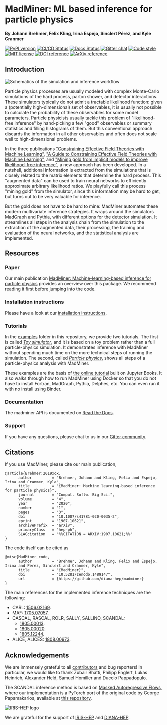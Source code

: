 # MadMiner: ML based inference for particle physics

**By Johann Brehmer, Felix Kling, Irina Espejo, Sinclert Pérez, and Kyle Cranmer**

[![PyPI version][pypi-version-badge]][pypi-version-link]
[![CI/CD Status][ci-status-badge]][ci-status-link]
[![Docs Status][docs-status-badge]][docs-status-link]
[![Gitter chat][chat-gitter-badge]][chat-gitter-link]
[![Code style][code-style-badge]][code-style-link]
[![MIT license][mit-license-badge]][mit-license-link]
[![DOI reference][ref-zenodo-badge]][ref-zenodo-link]
[![ArXiv reference][ref-arxiv-badge]][ref-arxiv-link]


## Introduction

![Schematics of the simulation and inference workflow][image-rascal-diagram]

Particle physics processes are usually modeled with complex Monte-Carlo simulations of the hard process, parton shower,
and detector interactions. These simulators typically do not admit a tractable likelihood function: given a (potentially
high-dimensional) set of observables, it is usually not possible to calculate the probability of these observables
for some model parameters. Particle physicists usually tackle this problem of "likelihood-free inference" by
hand-picking a few "good" observables or summary statistics and filling histograms of them. But this conventional
approach discards the information in all other observables and often does not scale well to high-dimensional problems.

In the three publications ["Constraining Effective Field Theories with Machine Learning"][ref-arxiv-madminer-1],
["A Guide to Constraining Effective Field Theories with Machine Learning"][ref-arxiv-madminer-2], and
["Mining gold from implicit models to improve likelihood-free inference"][ref-arxiv-madminer-3],
a new approach has been developed. In a nutshell, additional information is extracted from the simulations that is
closely related to the matrix elements that determine the hard process. This "augmented data" can be used to train
neural networks to efficiently approximate arbitrary likelihood ratios. We playfully call this process "mining gold"
from the simulator, since this information may be hard to get, but turns out to be very valuable for inference.

But the gold does not have to be hard to mine: MadMiner automates these modern multivariate inference strategies. It
wraps around the simulators MadGraph and Pythia, with different options for the detector simulation. It streamlines all
steps in the analysis chain from the simulation to the extraction of the augmented data, their processing, the training
and evaluation of the neural networks, and the statistical analysis are implemented.


## Resources

### Paper
Our main publication [MadMiner: Machine-learning-based inference for particle physics][ref-arxiv-link]
provides an overview over this package. We recommend reading it first before jumping into the code.

### Installation instructions
Please have a look at our [installation instructions][docs-installation-guide].

### Tutorials
In the [examples][examples-folder-path] folder in this repository, we provide two tutorials. The first is called
[_Toy simulator_][examples-simulator-path], and it is based on a toy problem rather than a full particle-physics simulation.
It demonstrates inference with MadMiner without spending much time on the more technical steps of running the simulation.
The second, called [_Particle physics_][examples-physics-path], shows all steps of a particle-physics analysis with MadMiner.

These examples are the basis of [the online tutorial][jupyter-tutorial-link] built on Jupyter Books. It also walks
through how to run MadMiner using Docker so that you do not have to install Fortran, MadGraph, Pythia, Delphes, etc.
You can even run it with no install using Binder.

### Documentation
The madminer API is documented on [Read the Docs][docs-index].

### Support
If you have any questions, please chat to us in our [Gitter community][chat-gitter-link].


## Citations

If you use MadMiner, please cite our main publication,
```
@article{Brehmer:2019xox,
      author         = "Brehmer, Johann and Kling, Felix and Espejo, Irina and Cranmer, Kyle",
      title          = "{MadMiner: Machine learning-based inference for particle physics}",
      journal        = "Comput. Softw. Big Sci.",
      volume         = "4",
      year           = "2020",
      number         = "1",
      pages          = "3",
      doi            = "10.1007/s41781-020-0035-2",
      eprint         = "1907.10621",
      archivePrefix  = "arXiv",
      primaryClass   = "hep-ph",
      SLACcitation   = "%%CITATION = ARXIV:1907.10621;%%"
}
```

The code itself can be cited as
```
@misc{MadMiner_code,
      author         = "Brehmer, Johann and Kling, Felix and Espejo, Irina and Perez, Sinclert and Cranmer, Kyle",
      title          = "{MadMiner}",
      doi            = "10.5281/zenodo.1489147",
      url            = {https://github.com/diana-hep/madminer}
}
```

The main references for the implemented inference techniques are the following:

- CARL: [1506.02169][ref-arxiv-carl].
- MAF: [1705.07057][ref-arxiv-maf].
- CASCAL, RASCAL, ROLR, SALLY, SALLINO, SCANDAL:
  - [1805.00013][ref-arxiv-madminer-1].
  - [1805.00020][ref-arxiv-madminer-2].
  - [1805.12244][ref-arxiv-madminer-3].
- ALICE, ALICES: [1808.00973][ref-arxiv-alice].


## Acknowledgements

We are immensely grateful to all [contributors][repo-madminer-contrib] and bug reporters! In particular, we would like
to thank Zubair Bhatti, Philipp Englert, Lukas Heinrich, Alexander Held, Samuel Homiller and Duccio Pappadopulo.

The SCANDAL inference method is based on [Masked Autoregressive Flows][ref-arxiv-scandal], where our implementation is
a PyTorch port of the original code by George Papamakarios, available at [this repository][repo-maf-main-page].

![IRIS-HEP logo][image-iris-logo]

We are grateful for the support of [IRIS-HEP][web-iris-hep] and [DIANA-HEP][web-diana-hep].


[chat-gitter-badge]: https://badges.gitter.im/madminer/community.svg
[chat-gitter-link]: https://gitter.im/madminer/community
[ci-status-badge]: https://github.com/diana-hep/madminer/actions/workflows/ci.yml/badge.svg?branch=master
[ci-status-link]: https://github.com/diana-hep/madminer/actions/workflows/ci.yml?query=branch%3Amaster
[code-style-badge]: https://img.shields.io/badge/code%20style-black-000000.svg
[code-style-link]: https://github.com/psf/black
[docs-status-badge]: https://readthedocs.org/projects/madminer/badge/?version=latest
[docs-status-link]: https://madminer.readthedocs.io/en/latest/?badge=latest
[mit-license-badge]: https://img.shields.io/badge/License-MIT-blue.svg
[mit-license-link]: https://github.com/diana-hep/madminer/blob/master/LICENSE.md
[pypi-version-badge]: https://badge.fury.io/py/madminer.svg
[pypi-version-link]: https://badge.fury.io/py/madminer
[ref-arxiv-badge]: http://img.shields.io/badge/arXiv-1907.10621-B31B1B.svg
[ref-arxiv-link]: https://arxiv.org/abs/1907.10621
[ref-zenodo-badge]: https://zenodo.org/badge/DOI/10.5281/zenodo.1489147.svg
[ref-zenodo-link]: https://doi.org/10.5281/zenodo.1489147

[docs-index]: https://madminer.readthedocs.io/en/latest/
[docs-installation-guide ]: https://madminer.readthedocs.io/en/latest/installation.html
[examples-folder-path]: https://github.com/diana-hep/madminer/tree/master/examples
[examples-physics-path]: https://github.com/diana-hep/madminer/tree/master/examples/tutorial_particle_physics
[examples-simulator-path]: https://github.com/diana-hep/madminer/tree/master/examples/tutorial_toy_simulator
[image-iris-logo]: https://iris-hep.org/assets/logos/Iris-hep-4-no-long-name.png
[image-rascal-diagram]: https://raw.githubusercontent.com/diana-hep/madminer/master/docs/img/rascal-explainer.png
[jupyter-tutorial-link]: https://cranmer.github.io/madminer-tutorial/intro
[ref-arxiv-alice]: https://arxiv.org/abs/1808.00973
[ref-arxiv-carl]: https://arxiv.org/abs/1506.02169
[ref-arxiv-maf]: https://arxiv.org/abs/1705.07057
[ref-arxiv-madminer-1]: https://arxiv.org/abs/1805.00013
[ref-arxiv-madminer-2]: https://arxiv.org/abs/1805.00020
[ref-arxiv-madminer-3]: https://arxiv.org/abs/1805.12244
[ref-arxiv-scandal]: https://arxiv.org/abs/1705.07057
[repo-madminer-contrib]: https://github.com/diana-hep/madminer/graphs/contributors
[repo-maf-main-page]: https://github.com/gpapamak/maf
[web-diana-hep]: https://diana-hep.org
[web-iris-hep]: https://iris-hep.org
